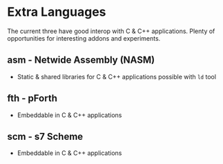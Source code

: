 # Extra Languages

The current three have good interop with C & C++ applications.
Plenty of opportunities for interesting addons and experiments.

## asm - Netwide Assembly (NASM)

- Static & shared libraries for C & C++ applications possible with `ld` tool

## fth - pForth

- Embeddable in C & C++ applications

## scm - s7 Scheme

- Embeddable in C & C++ applications
